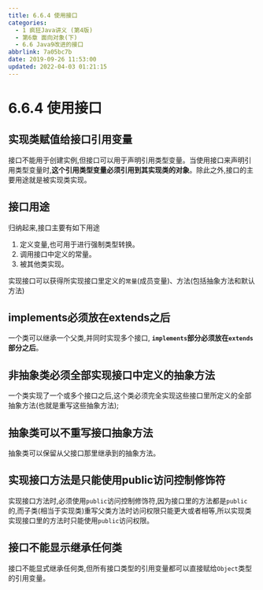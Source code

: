 ```yaml
---
title: 6.6.4 使用接口
categories: 
  - 1 疯狂Java讲义 (第4版)
  - 第6章 面向对象(下)
  - 6.6 Java9改进的接口
abbrlink: 7a05bc7b
date: 2019-09-26 11:53:00
updated: 2022-04-03 01:21:15
---
```

# 6.6.4 使用接口 #
## 实现类赋值给接口引用变量 ##
接口不能用于创建实例,但接口可以用于声明引用类型变量。当使用接口来声明引用类型变量时,**这个引用类型变量必须引用到其实现类的对象**。除此之外,接口的主要用途就是被实现类实现。
## 接口用途 ##
归纳起来,接口主要有如下用途
1. 定义变量,也可用于进行强制类型转换。
2. 调用接口中定义的常量。
3. 被其他类实现。

实现接口可以获得所实现接口里定义的`常量`(成员变量)、方法(包括抽象方法和默认方法)

## implements必须放在extends之后 ##
一个类可以继承一个父类,并同时实现多个接口, **`implements`部分必须放在`extends`部分之后**。

## 非抽象类必须全部实现接口中定义的抽象方法 ##
一个类实现了一个或多个接口之后,这个类必须完全实现这些接口里所定义的全部抽象方法(也就是重写这些抽象方法);
## 抽象类可以不重写接口抽象方法 ##
抽象类可以保留从父接口那里继承到的抽象方法。

## 实现接口方法是只能使用public访问控制修饰符 ##
实现接口方法时,必须使用`public`访问控制修饰符,因为接口里的方法都是`public`的,而子类(相当于实现类)重写父类方法时访问权限只能更大或者相等,所以实现类实现接口里的方法时只能使用`public`访问权限。
## 接口不能显示继承任何类 ##
接口不能显式继承任何类,但所有接口类型的引用变量都可以直接赋给`Object`类型的引用变量。

